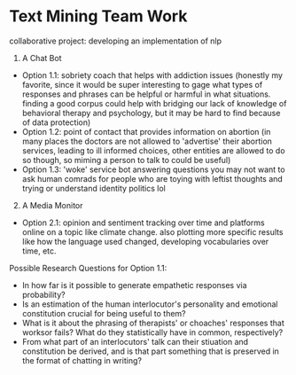 # Text Mining Team Work
 collaborative project: developing an implementation of nlp
 
1. A Chat Bot
 - Option 1.1: sobriety coach that helps with addiction issues (honestly my favorite, since it would be super interesting to gage what types of responses and phrases can be helpful or harmful in what situations. finding a good corpus could help with bridging our lack of knowledge of behavioral therapy and psychology, but it may be hard to find because of data protection)
 - Option 1.2: point of contact that provides information on abortion (in many places the doctors are not allowed to 'advertise' their abortion services, leading to ill informed choices, other entities are allowed to do so though, so miming a person to talk to could be useful)
 - Option 1.3: 'woke' service bot answering questions you may not want to ask human comrads for people who are toying with leftist thoughts and trying or understand identity politics lol

2. A Media Monitor
- Option 2.1: opinion and sentiment tracking over time and platforms online on a topic like climate change. also plotting more specific results like how the language used changed, developing vocabularies over time, etc.

Possible Research Questions for Option 1.1: 
- In how far is it possible to generate empathetic responses via probability? 
- Is an estimation of the human interlocutor's personality and emotional constitution crucial for being useful to them? 
- What is it about the phrasing of therapists' or choaches' responses that worksor fails? What do they statistically have in common, respectively? 
- From what part of an interlocutors' talk can their stiuation and constitution be derived, and is that part something that is preserved in the format of chatting in writing? 
